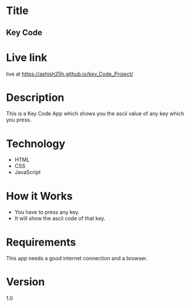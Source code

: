 # Title
##  Key Code

# Live link
live at https://ashish25h.github.io/key_Code_Project/

# Description
This is a Key Code App which shows you the ascii value of any key which you press.

# Technology
- HTML
- CSS
- JavaScript

# How it Works

- You have to press any key.
- It will show the ascii code of that key.


# Requirements
This app needs a good internet connection and a browser.

# Version
1.0
